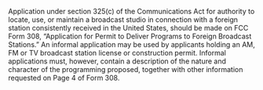 Application under section 325(c) of the Communications Act for authority to locate, use, or maintain a broadcast studio in connection with a foreign station consistently received in the United States, should be made on FCC Form 308, “Application for Permit to Deliver Programs to Foreign Broadcast Stations.” An informal application may be used by applicants holding an AM, FM or TV broadcast station license or construction permit. Informal applications must, however, contain a description of the nature and character of the programming proposed, together with other information requested on Page 4 of Form 308.

